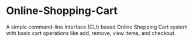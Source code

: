 # Online-Shopping-Cart
A simple command-line interface (CLI) based Online Shopping Cart system with basic cart operations like add, remove, view items, and checkout.
